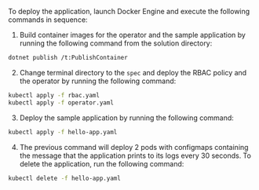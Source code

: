 To deploy the application, launch Docker Engine and execute the following commands in sequence:

1. Build container images for the operator and the sample application by running the following command from the solution directory:

```bash
dotnet publish /t:PublishContainer
```

2. Change terminal directory to the `spec` and deploy the RBAC policy and the operator by running the following command:

```bash
kubectl apply -f rbac.yaml
kubectl apply -f operator.yaml
```

3. Deploy the sample application by running the following command:

```bash
kubectl apply -f hello-app.yaml
```

4. The previous command will deploy 2 pods with configmaps containing the message that the application prints to its logs every 30 seconds. To delete the application, run the following command:

```bash
kubectl delete -f hello-app.yaml
```

